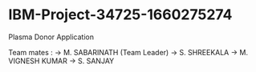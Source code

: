 # IBM-Project-34725-1660275274
Plasma Donor Application

Team mates :
  -> M. SABARINATH (Team Leader)
  -> S. SHREEKALA
  -> M. VIGNESH KUMAR
  -> S. SANJAY
